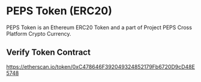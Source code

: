 # PEPS Token (ERC20)
PEPS Token is an Ethereum ERC20 Token and a part of Project PEPS Cross Platform Crypto Currency. 

## Verify Token Contract
https://etherscan.io/token/0xC478646F392049324852179Fb6720D9cD48E5748
